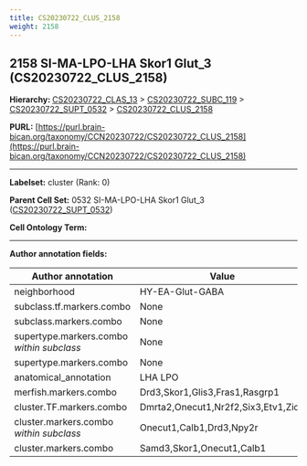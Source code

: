 ```yaml
---
title: CS20230722_CLUS_2158
weight: 2158
---
```

## 2158 SI-MA-LPO-LHA Skor1 Glut_3 (CS20230722_CLUS_2158)
<b>Hierarchy: </b>
[CS20230722_CLAS_13](../CS20230722_CLAS_13) >
[CS20230722_SUBC_119](../CS20230722_SUBC_119) >
[CS20230722_SUPT_0532](../CS20230722_SUPT_0532) >
[CS20230722_CLUS_2158](../CS20230722_CLUS_2158)

**PURL:** [https://purl.brain-bican.org/taxonomy/CCN20230722/CS20230722_CLUS_2158](https://purl.brain-bican.org/taxonomy/CCN20230722/CS20230722_CLUS_2158)

---


**Labelset:** cluster (Rank: 0)

**Parent Cell Set:** 0532 SI-MA-LPO-LHA Skor1 Glut_3 ([CS20230722_SUPT_0532](../CS20230722_SUPT_0532))



**Cell Ontology Term:** 

[MARKER GENES.]: #


---

[TRANSFERRED ANNOTATIONS.]: #


[AUTHOR ANNOTATION FIELDS.]: #


**Author annotation fields:**

| Author annotation | Value |
|-------------------|-------|
|neighborhood|HY-EA-Glut-GABA|
|subclass.tf.markers.combo|None|
|subclass.markers.combo|None|
|supertype.markers.combo _within subclass_|None|
|supertype.markers.combo|None|
|anatomical_annotation|LHA LPO|
|merfish.markers.combo|Drd3,Skor1,Glis3,Fras1,Rasgrp1|
|cluster.TF.markers.combo|Dmrta2,Onecut1,Nr2f2,Six3,Etv1,Zic1|
|cluster.markers.combo _within subclass_|Onecut1,Calb1,Drd3,Npy2r|
|cluster.markers.combo|Samd3,Skor1,Onecut1,Calb1|
